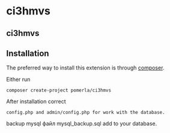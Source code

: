 # ci3hmvs

<h2>ci3hmvs</h2>



Installation
------------

The preferred way to install this extension is through [composer](http://getcomposer.org/download/).

Either run

```
composer create-project pomerla/ci3hmvs
```

After installation correct 
```
config.php and admin/config.php for work with the database.
```

backup mysql файл mysql_backup.sql add to your database.